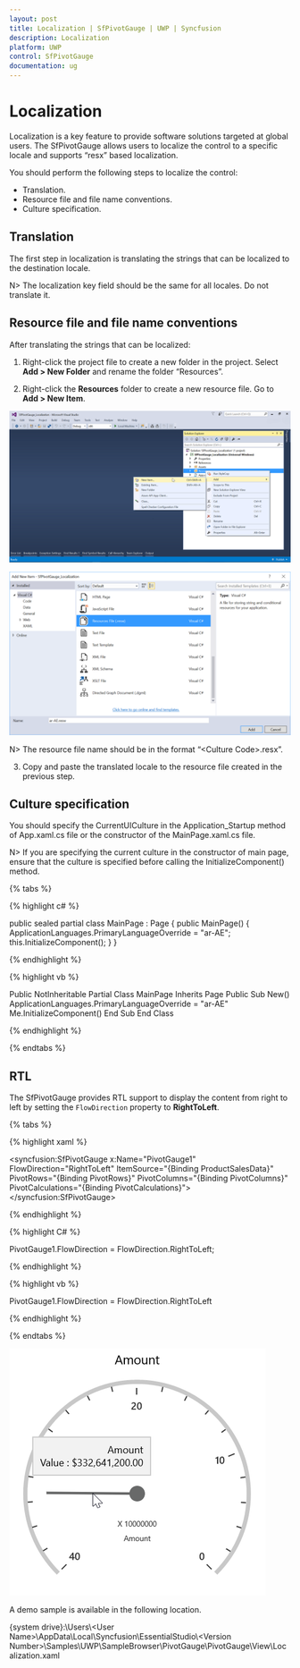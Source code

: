```yaml
---
layout: post
title: Localization | SfPivotGauge | UWP | Syncfusion
description: Localization
platform: UWP
control: SfPivotGauge
documentation: ug
---
```


# Localization

Localization is a key feature to provide software solutions targeted at global users. The SfPivotGauge allows users to localize the control to a specific locale and supports “resx” based localization.

You should perform the following steps to localize the control:

* Translation.
* Resource file and file name conventions.
* Culture specification.

## Translation

The first step in localization is translating the strings that can be localized to the destination locale.

N> The localization key field should be the same for all locales. Do not translate it.

## Resource file and file name conventions

After translating the strings that can be localized:

1. Right-click the project file to create a new folder in the project. Select **Add > New Folder** and rename the folder “Resources”.

2. Right-click the **Resources** folder to create a new resource file. Go to **Add > New Item**.

![](Localization_images/Localization-step1.png)

![](Localization_images/Localization-step2.png)

N> The resource file name should be in the format “&lt;Culture Code&gt;.resx”.

3. Copy and paste the translated locale to the resource file created in the previous step.

## Culture specification

You should specify the CurrentUICulture in the Application_Startup method of App.xaml.cs file or the constructor of the MainPage.xaml.cs file.

N> If you are specifying the current culture in the constructor of main page, ensure that the culture is specified before calling the InitializeComponent() method.

{% tabs %}

{% highlight c# %}

public sealed partial class MainPage : Page
{
    public MainPage()
    {
        ApplicationLanguages.PrimaryLanguageOverride = "ar-AE";
        this.InitializeComponent();
    }
}

{% endhighlight %}

{% highlight vb %}

Public NotInheritable Partial Class MainPage
    Inherits Page
    Public Sub New()
        ApplicationLanguages.PrimaryLanguageOverride = "ar-AE"
        Me.InitializeComponent()
    End Sub
End Class

{% endhighlight %}

{% endtabs %}

## RTL

The SfPivotGauge provides RTL support to display the content from right to left by setting the `FlowDirection` property to **RightToLeft**.

{% tabs %}

{% highlight xaml %}

<syncfusion:SfPivotGauge x:Name="PivotGauge1" FlowDirection="RightToLeft"
                         ItemSource="{Binding ProductSalesData}" PivotRows="{Binding PivotRows}"
                         PivotColumns="{Binding PivotColumns}" PivotCalculations="{Binding PivotCalculations}">
</syncfusion:SfPivotGauge>

{% endhighlight %}

{% highlight C# %}

PivotGauge1.FlowDirection = FlowDirection.RightToLeft;

{% endhighlight %}

{% highlight vb %}

PivotGauge1.FlowDirection = FlowDirection.RightToLeft

{% endhighlight %}

{% endtabs %}

![](Localization_images/Localization-RTL.png)

A demo sample is available in the following location.

{system drive}:\Users\\&lt;User Name&gt;\AppData\Local\Syncfusion\EssentialStudio\\&lt;Version Number&gt;\Samples\UWP\SampleBrowser\PivotGauge\PivotGauge\View\Localization.xaml